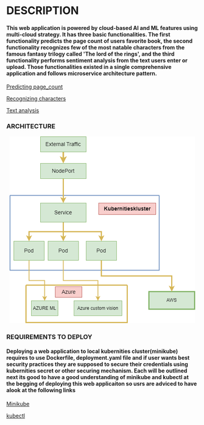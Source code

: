  # DESCRIPTION
#### This web application is powered by cloud-based AI and ML features using multi-cloud strategy. It has three basic functionalities. The first functionality predicts the page count of users favorite book, the second functionality recognizes few of the most natable characters from the famous fantasy trilogy called 'The lord of the rings', and the third functionality performs sentiment analysis from the text users enter or upload. Those functionalities existed in a single comprehensive application and follows microservice architecture pattern.

[Predicting page_count](docs/README1.md) <BR>

[Recognizing characters](docs/README2.md) <BR>

[Text analysis](docs/README3.md)


### ARCHITECTURE
<div align="center">
  <img src="docs/image1.png" alt="Untitled Diagram drawio">
</div>

### REQUIREMENTS TO DEPLOY
#### Deploying a web application to local kubernities cluster(minikube) requires to use Dockerfile, deployment.yaml file and if user wants best security practices they are supposed to secure their credentials using kubernities secret or other securing mechanism. Each will be outlined next its good to have a good understanding of minikube and kubectl at the begging of deploying this web applicaiton so usrs are adviced to have alook at the following links 
[Minikube](https://minikube.sigs.k8s.io/docs/start/)


[kubectl](https://kubernetes.io/docs/reference/kubectl/)

